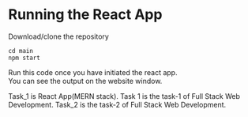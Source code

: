 # Running the React App

Download/clone the repository

```
cd main
npm start
```

Run this code once you have initiated the react app.   
You can see the output on the website window.

Task_1 is React App(MERN stack).
Task 1 is the task-1 of Full Stack Web Development.
Task_2 is the task-2 of Full Stack Web Development.
